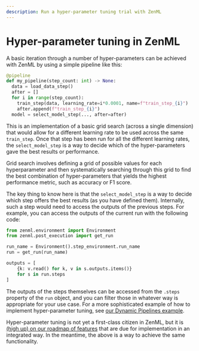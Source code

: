 ```yaml
---
description: Run a hyper-parameter tuning trial with ZenML
---
```


# Hyper-parameter tuning in ZenML

A basic iteration through a number of hyper-parameters can be achieved with
ZenML by using a simple pipeline like this:

```python
@pipeline
def my_pipeline(step_count: int) -> None:
  data = load_data_step()
  after = []
  for i in range(step_count):
    train_step(data, learning_rate=i*0.0001, name=f"train_step_{i}")
    after.append(f"train_step_{i}")
  model = select_model_step(..., after=after)
```

This is an implementation of a basic grid search (across a single dimension)
that would allow for a different learning rate to be used across the same
`train_step`. Once that step has been run for all the different learning rates,
the `select_model_step` is a way to decide which of the hyper-parameters gave
the best results or performance.

Grid search involves defining a grid of possible values for each hyperparameter and then systematically searching through this grid to find the best combination of hyper-parameters that yields the highest performance metric, such as accuracy or F1 score.

The key thing to know here is that the `select_model_step` is a way to decide
which step offers the best results (as you have defined them). Internally, such
a step would need to access the outputs of the previous steps. For example, you
can access the outputs of the current run with the following code:

```python
from zenml.environment import Environment
from zenml.post_execution import get_run

run_name = Environment().step_environment.run_name
run = get_run(run_name)

outputs = [
    {k: v.read() for k, v in s.outputs.items()}
    for s in run.steps
]
```

The outputs of the steps themselves can be accessed from the `.steps` property
of the `run` object, and you can filter those in whatever way is appropriate for
your use case. For a more sophisticated example of how to implement
hyper-parameter tuning, see [our Dynamic Pipelines
example](https://github.com/zenml-io/zenml/tree/main/examples/dynamic_pipelines).

Hyper-parameter tuning is not yet a first-class citizen in ZenML, but it is
[(high up) on our roadmap of features](https://zenml.hellonext.co/p/enable-hyper-parameter-tuning) that are
due for implementation in an integrated way. In the meantime, the above is a way
to achieve the same functionality.
